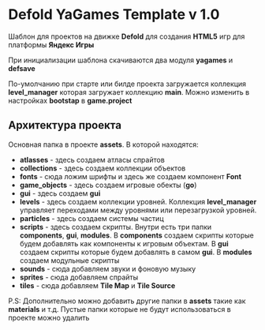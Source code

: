 # Defold YaGames Template v 1.0

Шаблон для проектов на движке **Defold** для создания **HTML5** игр для платформы **Яндекс Игры**

При инициализации шаблона скачиваются два модуля **yagames** и **defsave**

По-умолчанию при старте или билде проекта загружается коллекция **level_manager** которая загружает коллекцию **main**. Можно изменить в настройках **bootstap** в **game.project**

## Архитектура проекта

Основная папка в проекте **assets**. В которой находятся:

- **atlasses** - здесь создаем атласы спрайтов
- **collections** - здесь создаем коллекции объектов
- **fonts** - сюда ложим шрифты и здесь же создаем компонент **Font**
- **game_objects** - здесь создаем игровые обекты (**go**)
- **gui** - здесь создаем **gui**
- **levels** - здесь создаем коллекции уровней. Коллекция **level_manager** управляет переходами между уровнями или перезагрузкой уровней.
- **particles** - здесь создаем системы частиц
- **scripts** - здесь создаем скрипты. Внутри есть три папки **components**, **gui**, **modules**. В **components** создаем скрипты которые будем добавлять как компоненты к игровым объектам. В **gui** создаем скрипты которые будем добавлять в самом **gui**. В **modules** создаем модульные скрипты
- **sounds** - сюда добавляем звуки и фоновую музыку
- **sprites** - сюда добавляем спрайты
- **tiles** - сюда добавляем **Tile Map** и **Tile Source**

P.S: Дополнительно можно добавить другие папки в **assets** такие как **materials** и т.д. Пустые папки которые не будут использоваться в проекте можно удалить
